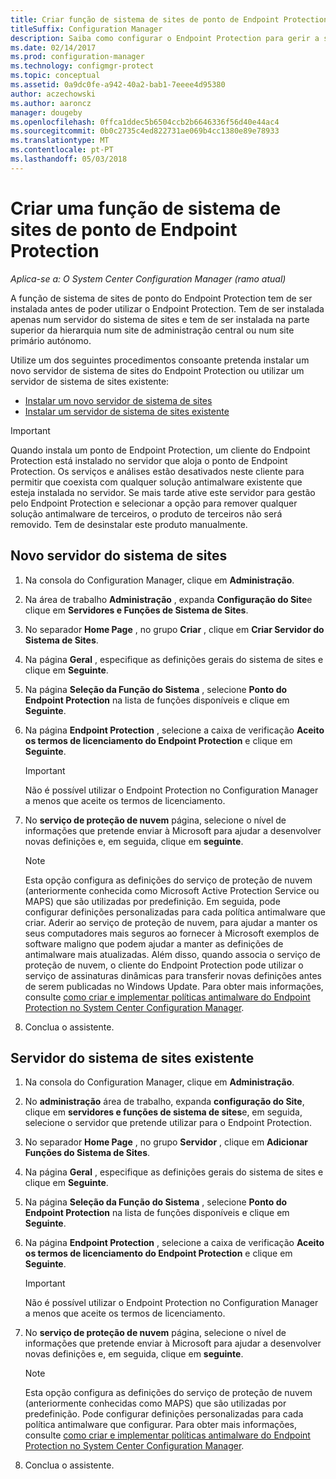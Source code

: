 ```yaml
---
title: Criar função de sistema de sites de ponto de Endpoint Protection
titleSuffix: Configuration Manager
description: Saiba como configurar o Endpoint Protection para gerir a segurança e software maligno em computadores de cliente do Configuration Manager.
ms.date: 02/14/2017
ms.prod: configuration-manager
ms.technology: configmgr-protect
ms.topic: conceptual
ms.assetid: 0a9dc0fe-a942-40a2-bab1-7eeee4d95380
author: aczechowski
ms.author: aaroncz
manager: dougeby
ms.openlocfilehash: 0ffca1ddec5b6504ccb2b6646336f56d40e44ac4
ms.sourcegitcommit: 0b0c2735c4ed822731ae069b4cc1380e89e78933
ms.translationtype: MT
ms.contentlocale: pt-PT
ms.lasthandoff: 05/03/2018
---
```

# <a name="create-an-endpoint-protection-point-site-system-role"></a>Criar uma função de sistema de sites de ponto de Endpoint Protection

*Aplica-se a: O System Center Configuration Manager (ramo atual)*

 A função de sistema de sites de ponto do Endpoint Protection tem de ser instalada antes de poder utilizar o Endpoint Protection. Tem de ser instalada apenas num servidor do sistema de sites e tem de ser instalada na parte superior da hierarquia num site de administração central ou num site primário autónomo.

 Utilize um dos seguintes procedimentos consoante pretenda instalar um novo servidor de sistema de sites do Endpoint Protection ou utilizar um servidor de sistema de sites existente:
 - [Instalar um novo servidor de sistema de sites](#new-site-system-server)
 - [Instalar um servidor de sistema de sites existente](#existing-site-system-server)

> [!IMPORTANT]
>  Quando instala um ponto de Endpoint Protection, um cliente do Endpoint Protection está instalado no servidor que aloja o ponto de Endpoint Protection. Os serviços e análises estão desativados neste cliente para permitir que coexista com qualquer solução antimalware existente que esteja instalada no servidor. Se mais tarde ative este servidor para gestão pelo Endpoint Protection e selecionar a opção para remover qualquer solução antimalware de terceiros, o produto de terceiros não será removido. Tem de desinstalar este produto manualmente.

## <a name="new-site-system-server"></a>Novo servidor do sistema de sites

1.  Na consola do Configuration Manager, clique em **Administração**.

2.  Na área de trabalho **Administração** , expanda **Configuração do Site**e clique em **Servidores e Funções de Sistema de Sites**.

3.  No separador **Home Page** , no grupo **Criar** , clique em **Criar Servidor do Sistema de Sites**.

4.  Na página **Geral** , especifique as definições gerais do sistema de sites e clique em **Seguinte**.

5.  Na página **Seleção da Função do Sistema** , selecione **Ponto do Endpoint Protection** na lista de funções disponíveis e clique em **Seguinte**.

6.  Na página **Endpoint Protection** , selecione a caixa de verificação **Aceito os termos de licenciamento do Endpoint Protection** e clique em **Seguinte**.

    > [!IMPORTANT]
    >  Não é possível utilizar o Endpoint Protection no Configuration Manager a menos que aceite os termos de licenciamento.

7.  No **serviço de proteção de nuvem** página, selecione o nível de informações que pretende enviar à Microsoft para ajudar a desenvolver novas definições e, em seguida, clique em **seguinte**.

    > [!NOTE]
    >  Esta opção configura as definições do serviço de proteção de nuvem (anteriormente conhecida como Microsoft Active Protection Service ou MAPS) que são utilizadas por predefinição. Em seguida, pode configurar definições personalizadas para cada política antimalware que criar. Aderir ao serviço de proteção de nuvem, para ajudar a manter os seus computadores mais seguros ao fornecer à Microsoft exemplos de software maligno que podem ajudar a manter as definições de antimalware mais atualizadas. Além disso, quando associa o serviço de proteção de nuvem, o cliente do Endpoint Protection pode utilizar o serviço de assinaturas dinâmicas para transferir novas definições antes de serem publicadas no Windows Update. Para obter mais informações, consulte [como criar e implementar políticas antimalware do Endpoint Protection no System Center Configuration Manager](endpoint-antimalware-policies.md).

8.  Conclua o assistente.


## <a name="existing-site-system-server"></a>Servidor do sistema de sites existente

1.  Na consola do Configuration Manager, clique em **Administração**.

2.  No **administração** área de trabalho, expanda **configuração do Site**, clique em **servidores e funções de sistema de sites**e, em seguida, selecione o servidor que pretende utilizar para o Endpoint Protection.

3.  No separador **Home Page** , no grupo **Servidor** , clique em **Adicionar Funções do Sistema de Sites**.

4.  Na página **Geral** , especifique as definições gerais do sistema de sites e clique em **Seguinte**.

5.  Na página **Seleção da Função do Sistema** , selecione **Ponto do Endpoint Protection** na lista de funções disponíveis e clique em **Seguinte**.

6.  Na página **Endpoint Protection** , selecione a caixa de verificação **Aceito os termos de licenciamento do Endpoint Protection** e clique em **Seguinte**.

    > [!IMPORTANT]
    >  Não é possível utilizar o Endpoint Protection no Configuration Manager a menos que aceite os termos de licenciamento.

7.  No **serviço de proteção de nuvem** página, selecione o nível de informações que pretende enviar à Microsoft para ajudar a desenvolver novas definições e, em seguida, clique em **seguinte**.

    > [!NOTE]
    >  Esta opção configura as definições do serviço de proteção de nuvem (anteriormente conhecidas como MAPS) que são utilizadas por predefinição. Pode configurar definições personalizadas para cada política antimalware que configurar. Para obter mais informações, consulte [como criar e implementar políticas antimalware do Endpoint Protection no System Center Configuration Manager](endpoint-antimalware-policies.md).

8.  Conclua o assistente.
